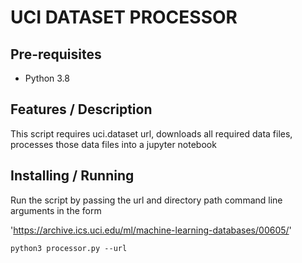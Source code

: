 # UCI DATASET PROCESSOR

## Pre-requisites

- Python 3.8

## Features / Description

This script requires uci.dataset url, downloads all required data files, processes those data files into a jupyter notebook


## Installing / Running

Run the script by passing the url and directory path command line arguments in the form 

'https://archive.ics.uci.edu/ml/machine-learning-databases/00605/'

```python3 processor.py --url```
